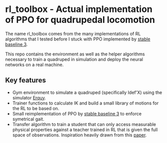 # rl_toolbox - Actual implementation of PPO for quadrupedal locomotion

The name rl_toolbox comes from the many implementations of RL algorithms that I tested before I stuck with PPO implemented by [stable baseline 3](https://github.com/DLR-RM/stable-baselines3).

This repo contains the environment as well as the helper algorithms necessary to train a quadruped in simulation and deploy the neural networks on a real machine.

## Key features

- Gym environment to simulate a quadruped (specifically Idef'X) using the simulator [Erquy](https://github.com/o-Oscar/erquy).
- Trainer functions to calculate IK and build a small library of motions for the RL to be based on. 
- Small reimplementation of PPO by [stable baseline 3](https://github.com/DLR-RM/stable-baselines3) to enforce symetrical gait. 
- Transfer algorithm to train a student that can only access measurable physical properties  against a teacher trained in RL that is given the full space of observations. Inspiration heavily drawn from this [paper](https://arxiv.org/pdf/2010.11251.pdf).
